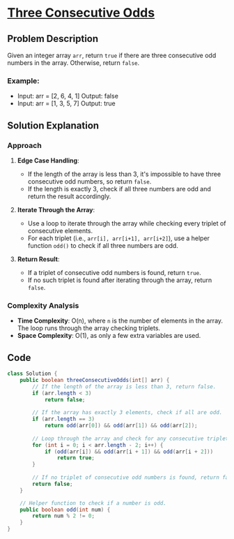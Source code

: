 # [Three Consecutive Odds](https://leetcode.com/problems/three-consecutive-odds/description/?envType=daily-question&envId=2024-07-011550)

## Problem Description
Given an integer array `arr`, return `true` if there are three consecutive odd numbers in the array. Otherwise, return `false`.

### Example:
- Input: arr = [2, 6, 4, 1]
  Output: false
- Input: arr = [1, 3, 5, 7]
  Output: true

## Solution Explanation

### Approach
1. **Edge Case Handling**:
   - If the length of the array is less than 3, it's impossible to have three consecutive odd numbers, so return `false`.
   - If the length is exactly 3, check if all three numbers are odd and return the result accordingly.

2. **Iterate Through the Array**:
   - Use a loop to iterate through the array while checking every triplet of consecutive elements.
   - For each triplet (i.e., `arr[i], arr[i+1], arr[i+2]`), use a helper function `odd()` to check if all three numbers are odd.

3. **Return Result**:
   - If a triplet of consecutive odd numbers is found, return `true`.
   - If no such triplet is found after iterating through the array, return `false`.

### Complexity Analysis
- **Time Complexity**: O(n), where `n` is the number of elements in the array. The loop runs through the array checking triplets.
- **Space Complexity**: O(1), as only a few extra variables are used.

## Code
```java
class Solution {
    public boolean threeConsecutiveOdds(int[] arr) {
        // If the length of the array is less than 3, return false.
        if (arr.length < 3)
            return false;
        
        // If the array has exactly 3 elements, check if all are odd.
        if (arr.length == 3)
            return odd(arr[0]) && odd(arr[1]) && odd(arr[2]);
        
        // Loop through the array and check for any consecutive triplet of odd numbers.
        for (int i = 0; i < arr.length - 2; i++) {
            if (odd(arr[i]) && odd(arr[i + 1]) && odd(arr[i + 2]))
                return true;
        }
        
        // If no triplet of consecutive odd numbers is found, return false.
        return false;
    }

    // Helper function to check if a number is odd.
    public boolean odd(int num) {
        return num % 2 != 0;
    }
}
